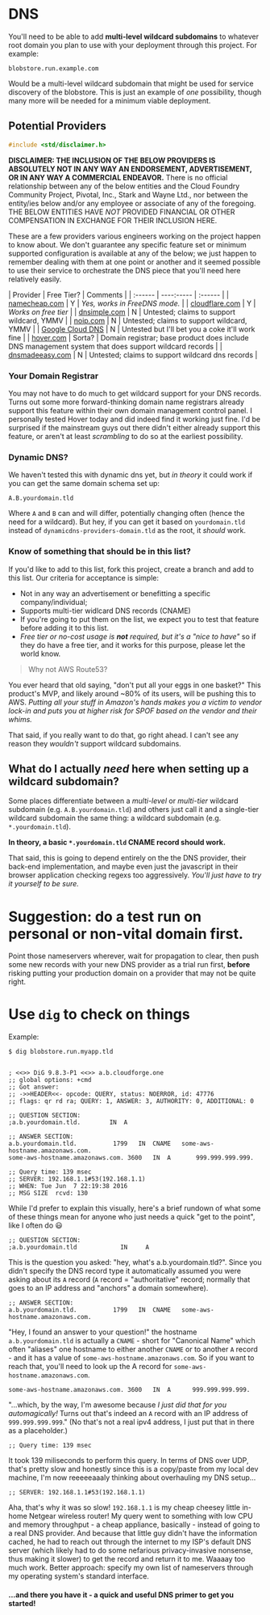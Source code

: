 # DNS

You'll need to be able to add **multi-level wildcard subdomains** to whatever root domain you plan to use with your deployment through this project. For example:

```
blobstore.run.example.com
```

Would be a multi-level wildcard subdomain that might be used for service discovery of the blobstore. This is just an example of _one_ possibility, though many more will be needed for a minimum viable deployment.

## Potential Providers

```c
#include <std/disclaimer.h>
```

**DISCLAIMER: THE INCLUSION OF THE BELOW PROVIDERS IS ABSOLUTELY NOT IN ANY WAY AN ENDORSEMENT, ADVERTISEMENT, OR IN ANY WAY A COMMERCIAL ENDEAVOR.** There is no official relationship between any of the below entities and the Cloud Foundry Community Project, Pivotal, Inc., Stark and Wayne Ltd., nor between the entity/ies below and/or any employee or associate of any of the foregoing. THE BELOW ENTITIES HAVE _NOT_ PROVIDED FINANCIAL OR OTHER COMPENSATION IN EXCHANGE FOR THEIR INCLUSION HERE.

These are a few providers various engineers working on the project happen to know about. We don't guarantee any specific feature set or minimum supported configuration is available at any of the below; we just happen to remember dealing with them at one point or another and it seemed possible to use their service to orchestrate the DNS piece that you'll need here relatively easily.

| Provider | Free Tier? | Comments |
| :------  | ----:----- | :------  |
| [namecheap.com](https://www.namecheap.com) | Y | _Yes, works in FreeDNS mode._ |
| [cloudflare.com](https://www.cloudflare.com) | Y | _Works on free tier_ |
| [dnsimple.com](https://dnsimple.com) | N | Untested; claims to support wildcard, YMMV |
| [noip.com](http://www.noip.com) | N | Untested; claims to support wildcard, YMMV |
| [Google Cloud DNS](https://cloud.google.com/dns/) | N | Untested but I'll bet you a coke it'll work fine |
| [hover.com](http://www.hover.com) | Sorta? | Domain registrar; base product does include DNS management system that does support wildcard records |
| [dnsmadeeasy.com](http://www.dnsmadeeasy.com/) | N | Untested; claims to support wildcard dns records |

### Your Domain Registrar

You may not have to do much to get wildcard support for your DNS records. Turns out some more forward-thinking domain name registrars already support this feature within their own domain management control panel. I personally tested Hover today and did indeed find it working just fine. I'd be surprised if the mainstream guys out there didn't either already support this feature, or aren't at least _scrambling_ to do so at the earliest possibility.

### Dynamic DNS?

We haven't tested this with dynamic dns yet, but _in theory_ it could work if you can get the same domain schema set up:

```
A.B.yourdomain.tld
```

Where `A` and `B` can and will differ, potentially changing often (hence the need for a wildcard). But hey, if you can get it based on `yourdomain.tld` instead of `dynamicdns-providers-domain.tld` as the root, it _should_ work.

### Know of something that should be in this list?

If you'd like to add to this list, fork this project, create a branch and add to this list. Our criteria for acceptance is simple:

+ Not in any way an advertisement or benefitting a specific company/individual;
+ Supports multi-tier widlcard DNS records (CNAME)
+ If you're going to put them on the list, we expect you to test that feature before adding it to this list.
+ _Free tier or no-cost usage is **not** required, but it's a "nice to have"_ so if they do have a free tier, and it works for this purpose, please let the world know.

> Why not AWS Route53?

You ever heard that old saying, "don't put all your eggs in one basket?" This product's MVP, and likely around ~80% of its users, will be pushing this to AWS. _Putting all your stuff in Amazon's hands makes you a victim to vendor lock-in and puts you at higher risk for SPOF based on the vendor and their whims._

That said, if you really want to do that, go right ahead. I can't see any reason they _wouldn't_ support wildcard subdomains.

## What do I actually _need_ here when setting up a wildcard subdomain?

Some places differentiate between a _multi-level_ or _multi-tier_ wildcard subdomain (e.g. `A.B.yourdomain.tld`) and others just call it and a single-tier wildcard subdomain the same thing: a wildcard subdomain (e.g. `*.yourdomain.tld`).

**In theory, a basic `*.yourdomain.tld` CNAME record should work.**

That said, this is going to depend entirely on the the DNS provider, their back-end implementation, and maybe even just the javascript in their browser application checking regexs too aggressively. _You'll just have to try it yourself to be sure._

# Suggestion: do a test run on  personal or non-vital domain first.

Point those nameservers wherever, wait for propagation to clear, then push some new records with your new DNS provider as a trial run first, **before** risking putting your production domain on a provider that may not be quite right.

# Use `dig` to check on things

Example:

```
$ dig blobstore.run.myapp.tld


; <<>> DiG 9.8.3-P1 <<>> a.b.cloudforge.one
;; global options: +cmd
;; Got answer:
;; ->>HEADER<<- opcode: QUERY, status: NOERROR, id: 47776
;; flags: qr rd ra; QUERY: 1, ANSWER: 3, AUTHORITY: 0, ADDITIONAL: 0

;; QUESTION SECTION:
;a.b.yourdomain.tld.		IN	A

;; ANSWER SECTION:
a.b.yourdomain.tld.	         1799	IN	CNAME	some-aws-hostname.amazonaws.com.
some-aws-hostname.amazonaws.com. 3600   IN	A       999.999.999.999.

;; Query time: 139 msec
;; SERVER: 192.168.1.1#53(192.168.1.1)
;; WHEN: Tue Jun  7 22:19:38 2016
;; MSG SIZE  rcvd: 130
```

While I'd prefer to explain this visually, here's a brief rundown of what some of these things mean for anyone who just needs a quick "get to the point", like I often do :smiley:

```
;; QUESTION SECTION:
;a.b.yourdomain.tld            IN     A
```

This is the question you asked: "hey, what's a.b.yourdomain.tld?". Since you didn't specify the DNS record type it automatically assumed you were asking about its `A` record (`A` record = "authoritative" record; normally that goes to an IP address and "anchors" a domain somewhere).

```
;; ANSWER SECTION:
a.b.yourdomain.tld.	         1799	IN	CNAME	some-aws-hostname.amazonaws.com.
```

"Hey, I found an answer to your question!" the hostname `a.b.yourdomain.tld` is actually a `CNAME` - short for "Canonical Name" which often "aliases" one hostname to either another `CNAME` or to another `A` record - and it has a value of `some-aws-hostname.amazonaws.com`. So if you want to reach that, you'll need to look up the A record for `some-aws-hostname.amazonaws.com`.

```
some-aws-hostname.amazonaws.com. 3600   IN	A      999.999.999.999.
```

"...which, by the way, I'm awesome because _I just did that for you automagically!_ Turns out that's indeed an `A` record with an IP address of `999.999.999.999`." (No that's not a real ipv4 address, I just put that in there as a placeholder.)

```
;; Query time: 139 msec
```

It took 139 miliseconds to perform this query. In terms of DNS over UDP, that's pretty slow and honestly since this is a copy/paste from my local dev machine, I'm now reeeeeaaaly thinking about overhauling my DNS setup...

```
;; SERVER: 192.168.1.1#53(192.168.1.1)
```

Aha, that's why it was so slow! `192.168.1.1` is my cheap cheesey little in-home Netgear wireless router! My query went to something with low CPU and memory throughput - a cheap appliance, basically - instead of going to a real DNS provider. And because that little guy didn't have the information cached, he had to reach out through the internet to my ISP's default DNS server (which likely had to do some nefarious privacy-invasive nonsense, thus making it slower) to get the record and return it to me. Waaaay too much work. Better approach: specify my own list of nameservers through my operating system's standard interface.

#### ...and there you have it - a quick and useful DNS primer to get you started!

